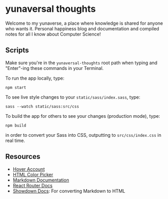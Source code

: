 # yunaversal thoughts

Welcome to my yunaverse, a place where knowledge is shared for anyone who wants it. Personal happiness blog and documentation and compiled notes for all I know about Computer Science!

## Scripts

Make sure you're in the `yunaversal-thoughts` root path when typing and "Enter"-ing these commands in your Terminal.

To run the app locally, type:

```
npm start
```

To see live style changes to your `static/sass/index.sass`, type:

```
sass --watch static/sass:src/css
```

To build the app for others to see your changes (production mode), type:

```
npm build
```

in order to convert your Sass into CSS, outputting to `src/css/index.css` in real time.

## Resources

- [Hover Account](https://www.hover.com/control_panel/domain/yunashin.me)
- [HTML Color Picker](https://htmlcolorcodes.com/color-picker/)
- [Markdown Documentation](https://bitbucket.org/tutorials/markdowndemo/src/master/)
- [React Router Docs](https://reactrouter.com/web/api/Switch)
- [Showdown Docs](https://github.com/showdownjs/showdown): For converting Markdown to HTML
